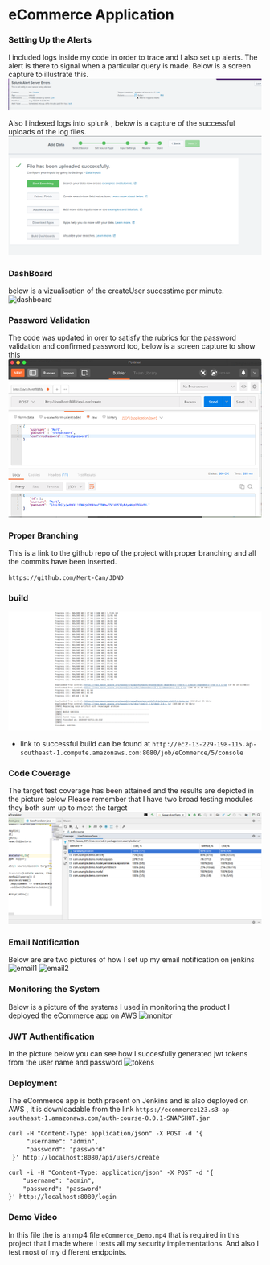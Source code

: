 # eCommerce Application

### Setting Up the Alerts
I included logs inside my code in order to trace and I also set up alerts. The alert is there to signal when a particular query is made. Below is a screen capture to illustrate this.
![logs](splunk_alert.png)

Also I indexed logs into splunk , below is a capture of the successful uploads of the log files.
![splunk](splunk_upload.png) 

### DashBoard
below is a vizualisation of the createUser sucesstime per minute.
![dashboard](dashboards17.png)

### Password Validation
The code was updated in orer to satisfy the rubrics for the password validation and confirmed password too, below is a screen capture to show this
![postman](postman11.png)


### Proper Branching
This is a link to the github repo of the project with proper branching and all the commits have been inserted.

`https://github.com/Mert-Can/JDND`

### build
![build1](build.png)
- link to successful build can be found at `http://ec2-13-229-198-115.ap-southeast-1.compute.amazonaws.com:8080/job/eCommerce/5/console
`
### Code Coverage

The target test coverage has been attained and the results are depicted in the picture below
Please remember that I have two broad testing modules they both sum up to meet the target
![test](coverage_test.png)

### Email Notification
Below are are two pictures of how I set up my email notification on jenkins
![email1](email1.png)
![email2](email2.png)

### Monitoring the System
Below is a picture of the systems I used in monitoring  the product
I deployed the eCommerce app on AWS
![monitor](monitoring.png)

### JWT Authentification

In the picture below you can see how I succesfully generated jwt tokens from the user name and password
![tokens](tokengeneration.png)



### Deployment
The eCommerce app is both present on Jenkins and is also deployed on AWS , it is downloadable from the link 
`https://ecommerce123.s3-ap-southeast-1.amazonaws.com/auth-course-0.0.1-SNAPSHOT.jar`

```
curl -H "Content-Type: application/json" -X POST -d '{
     "username": "admin",
     "password": "password"
 }' http://localhost:8080/api/users/create
```

```
curl -i -H "Content-Type: application/json" -X POST -d '{
    "username": "admin",
    "password": "password"
}' http://localhost:8080/login

```
### Demo Video
In this file the is an mp4 file `eCommerce_Demo.mp4` that is required in this project that I made where I tests all my security implementations. And also I test most of my different endpoints.
